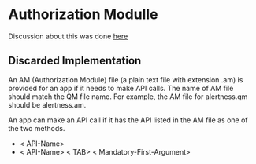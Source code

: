 # Authorization Modulle
Discussion about this was done [here](https://basecamp.com/2094388/projects/6775356/messages/34525548)
## Discarded Implementation
An AM (Authorization Module) file (a plain text file with extension .am) is provided for an app if it needs to make API calls. The name of AM file should match the QM file name. For example, the AM file for alertness.qm should be alertness.am. 

An app can make an API call if it has the API listed in the AM file as one of the two methods.

* < API-Name>
* < API-Name> < TAB> < Mandatory-First-Argument>